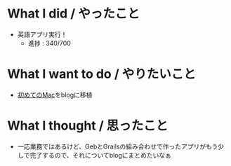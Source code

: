# What I did / やったこと
- 英語アプリ実行！
  - 進捗 : 340/700

# What I want to do / やりたいこと
- [初めてのMac](https://slideck.io/github.com/yamap55/Slide/20170113/first_mac.md#/)をblogに移植

# What I thought / 思ったこと
- 一応業務ではあるけど、GebとGrailsの組み合わせで作ったアプリがもう少しで完了するので、それについてblogにまとめたいなぁ
